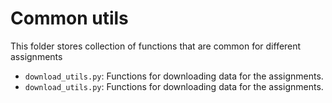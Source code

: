 # Common utils

This folder stores collection of functions that are common for different assignments

- `download_utils.py`: Functions for downloading data for the assignments.
- `download_utils.py`: Functions for downloading data for the assignments.
